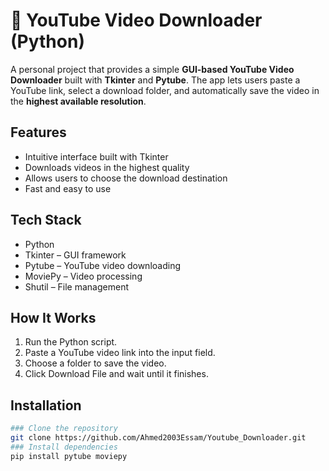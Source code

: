 # 🎥 YouTube Video Downloader (Python)

A personal project that provides a simple **GUI-based YouTube Video Downloader** built with **Tkinter** and **Pytube**.
The app lets users paste a YouTube link, select a download folder, and automatically save the video in the **highest available resolution**.

## Features
* Intuitive interface built with Tkinter
* Downloads videos in the highest quality
* Allows users to choose the download destination
* Fast and easy to use

## Tech Stack
* Python
* Tkinter – GUI framework
* Pytube – YouTube video downloading
* MoviePy – Video processing
* Shutil – File management

## How It Works
1. Run the Python script.
2. Paste a YouTube video link into the input field.
3. Choose a folder to save the video.
4. Click Download File and wait until it finishes.

## Installation
```bash
### Clone the repository
git clone https://github.com/Ahmed2003Essam/Youtube_Downloader.git
### Install dependencies
pip install pytube moviepy

